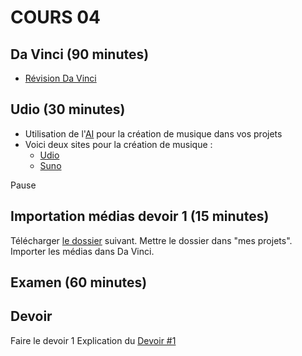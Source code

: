 
# COURS 04 

## Da Vinci (90 minutes)
* [Révision Da Vinci](da_vinci.md)

## Udio (30 minutes)
* Utilisation de l'[AI](ai_musique.md) pour la création de musique dans vos projets
* Voici deux sites pour la création de musique :
  * [Udio](https://www.udio.com/)
  * [Suno](https://suno.com/)

Pause

## Importation médias devoir 1 (15 minutes)
Télécharger [le dossier](https://cmontmorency365-my.sharepoint.com/:f:/g/personal/flpilote_cmontmorency_qc_ca/EqtuUkymY9VKpLkVw1MkYz0B7OK_fwOFEz05lc3ItRowQA?e=HJm9PG) suivant. Mettre le dossier dans "mes projets". Importer les médias dans Da Vinci. 



## Examen (60 minutes)

## Devoir
Faire le devoir 1
Explication du [Devoir #1](https://cmontmorency365-my.sharepoint.com/:f:/g/personal/flpilote_cmontmorency_qc_ca/EtSsnjizF69FmpQw0IiuP-cBYGyVbcfRz1Uz9C1vd_jSYw?e=UZRWbR)

